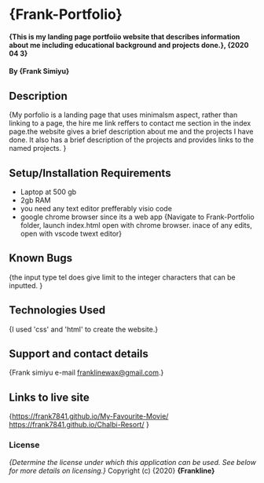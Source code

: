 # {Frank-Portfolio}
#### {This is  my landing page portfoiio website that describes information about me including educational background and projects done.}, {2020 04 3}
#### By **{Frank Simiyu}**
## Description
{My porfolio is a landing page that uses minimalsm aspect, rather than linking to a page, the hire me link reffers to contact me section in the index page.the website gives a brief description about me and the projects I have done. It also has a brief description of the projects and provides links to the named projects.   }
## Setup/Installation Requirements
* Laptop at 500 gb
* 2gb RAM
* you need any text editor prefferably visio code
* google chrome browser since its a web app
{Navigate to Frank-Portfolio folder, launch index.html open with chrome browser. inace of any edits, open with vscode twext editor}
## Known Bugs
{the input type tel does give limit to the integer characters that can be inputted. }
## Technologies Used
{I used 'css' and 'html' to create the website.}
## Support and contact details
{Frank simiyu
e-mail franklinewax@gmail.com.}
## Links to live site
{https://frank7841.github.io/My-Favourite-Movie/
https://frank7841.github.io/Chalbi-Resort/
}
### License
*{Determine the license under which this application can be used.  See below for more details on licensing.}*
Copyright (c) {2020} **{Frankline}**
  